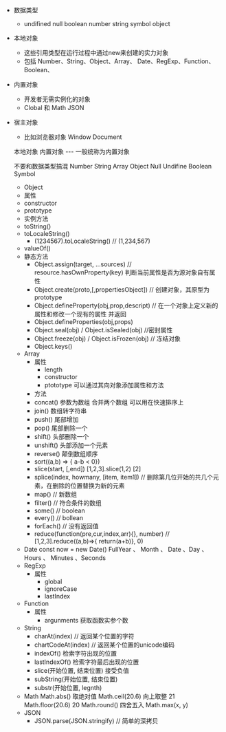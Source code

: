 
- 数据类型
  - undifined null boolean number string symbol object
- 本地对象
  - 这些引用类型在运行过程中通过new来创建的实力对象
  - 包括 Number、String、Object、Array、 Date、RegExp、Function、Boolean、
- 内置对象
  - 开发者无需实例化的对象
  - Clobal 和 Math JSON
- 宿主对象
  - 比如浏览器对象 Window Document

  本地对象  内置对象 --- 一般统称为内置对象

  不要和数据类型搞混 Number String Array Object Null Undifine Boolean Symbol


  - Object
   - 属性
    - constructor
    - prototype
   - 实例方法
    - toString()
    - toLocaleString() 
      - (1234567).toLocaleString() // (1,234,567)
    - valueOf()
   - 静态方法
      - Object.assign(target, ...sources)  // resource.hasOwnProperty(key) 判断当前属性是否为源对象自有属性
      - Object.create(proto,[,propertiesObject]) // 创建对象，其原型为prototype
      - Object.defineProperty(obj,prop,descript)  // 在一个对象上定义新的属性和修改一个现有的属性 并返回
      - Object.defineProperties(obj,props)
      - Object.seal(obj) / Object.isSealed(obj) //密封属性
      - Object.freeze(obj) / Object.isFrozen(obj) // 冻结对象
      - Object.keys()
  - Array 
    - 属性
      - length
      - constructor
      - ptototype 可以通过其向对象添加属性和方法
    - 方法
     - concat() 参数为数组 合并两个数组 可以用在快速排序上
     - join()  数组转字符串
     - push() 尾部增加
     - pop() 尾部删除一个
     - shift()  头部删除一个
     - unshift() 头部添加一个元素
     - reverse() 颠倒数组顺序
     - sort((a,b) => { a-b < 0}) 
     - slice(start, [,end])  [1,2,3].slice(1,2)  [2]
     - splice(index, howmany, [item, item1]) // 删除第几位开始的共几个元素，在删除的位置替换为新的元素
     - map()  // 新数组
     - filter() // 符合条件的数组
     - some() // boolean
     - every() // bollean
     - forEach()  // 没有返回值
     - reduce(function(pre,cur,index,arr){}, number) // [1,2,3].reduce((a,b)=>{ return(a+b)}, 0)
  - Date
    const now = new Date()
    FullYear 、 Month 、 Date 、Day 、 Hours 、 Minutes 、Seconds
  - RegExp
    - 属性
      - global
      - ignoreCase
      - lastIndex
  - Function
    - 属性
      - argunments 获取函数实参个数
  - String
    - charAt(index) // 返回某个位置的字符
    - chartCodeAt(index) // 返回某个位置的unicode编码
    - indexOf()  检索字符出现的位置
    - lastIndexOf() 检索字符最后出现的位置
    - slice(开始位置, 结束位置) 接受负值
    - subString(开始位置, 结束位置)
    - substr(开始位置, legnth)
  - Math
    Math.abs() 取绝对值
    Math.ceil(20.6) 向上取整 21
    Math.floor(20.6)  20
    Math.round()  四舍五入
    Math.max(x, y)
  - JSON
    - JSON.parse(JSON.stringify)  // 简单的深拷贝